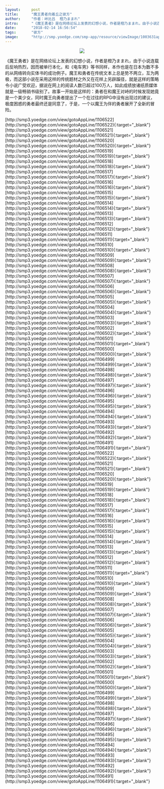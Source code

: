```yaml
---
layout:     post
title:      "魔王勇者向着丘之彼方"
author:     "作者：峠比吕  橙乃ままれ"
intro:      "《魔王勇者》是在网络论坛上发表的幻想小说，作者是橙乃ままれ，由于小说连载后反响热烈，因而被单行本化，和《电车男》等书同样，本作也是在日本为数不多的从网络转向实体书的成功例子。魔王和勇者在传统文本上总是势不两立，互为两极，而这部小说在采用这样的传统题材之外又在花样上另辟蹊径，就是这样的策略令小说广受欢迎，据说在网上的阅读人数已超过100万人，如此成绩放诸纸质媒体就是一级畅销书级别了。故事一开始是这样的：勇者在和魔王对峙的时候发现她竟是一个美少女，同时魔王向勇者提出了一个在过往的RPG中没有出现过的建议，极度困惑的勇者最终还是同意了，于是，一个以魔王为伴的勇者展开了全新的冒险。"
date:       "2018-02-14 16:56:54"
tags:       "彼方"
image:      "http://smp.yoedge.com/smp-app/resource/viewImage/1003631appline.png"
---
```

<div style="text-align: center">
<p><img src="http://smp.yoedge.com/smp-app/resource/viewImage/1003631appline.png"/></p>
</div>
<p class="post-meta">
<span>《魔王勇者》是在网络论坛上发表的幻想小说，作者是橙乃ままれ，由于小说连载后反响热烈，因而被单行本化，和《电车男》等书同样，本作也是在日本为数不多的从网络转向实体书的成功例子。魔王和勇者在传统文本上总是势不两立，互为两极，而这部小说在采用这样的传统题材之外又在花样上另辟蹊径，就是这样的策略令小说广受欢迎，据说在网上的阅读人数已超过100万人，如此成绩放诸纸质媒体就是一级畅销书级别了。故事一开始是这样的：勇者在和魔王对峙的时候发现她竟是一个美少女，同时魔王向勇者提出了一个在过往的RPG中没有出现过的建议，极度困惑的勇者最终还是同意了，于是，一个以魔王为伴的勇者展开了全新的冒险。</span>
</p>
[http://smp3.yoedge.com/view/gotoAppLine/1106522](http://smp3.yoedge.com/view/gotoAppLine/1106522){:target="_blank"}
[http://smp3.yoedge.com/view/gotoAppLine/1106521](http://smp3.yoedge.com/view/gotoAppLine/1106521){:target="_blank"}
[http://smp3.yoedge.com/view/gotoAppLine/1106520](http://smp3.yoedge.com/view/gotoAppLine/1106520){:target="_blank"}
[http://smp3.yoedge.com/view/gotoAppLine/1106519](http://smp3.yoedge.com/view/gotoAppLine/1106519){:target="_blank"}
[http://smp3.yoedge.com/view/gotoAppLine/1106518](http://smp3.yoedge.com/view/gotoAppLine/1106518){:target="_blank"}
[http://smp3.yoedge.com/view/gotoAppLine/1106517](http://smp3.yoedge.com/view/gotoAppLine/1106517){:target="_blank"}
[http://smp3.yoedge.com/view/gotoAppLine/1106516](http://smp3.yoedge.com/view/gotoAppLine/1106516){:target="_blank"}
[http://smp3.yoedge.com/view/gotoAppLine/1106515](http://smp3.yoedge.com/view/gotoAppLine/1106515){:target="_blank"}
[http://smp3.yoedge.com/view/gotoAppLine/1106514](http://smp3.yoedge.com/view/gotoAppLine/1106514){:target="_blank"}
[http://smp3.yoedge.com/view/gotoAppLine/1106513](http://smp3.yoedge.com/view/gotoAppLine/1106513){:target="_blank"}
[http://smp3.yoedge.com/view/gotoAppLine/1106512](http://smp3.yoedge.com/view/gotoAppLine/1106512){:target="_blank"}
[http://smp3.yoedge.com/view/gotoAppLine/1106511](http://smp3.yoedge.com/view/gotoAppLine/1106511){:target="_blank"}
[http://smp3.yoedge.com/view/gotoAppLine/1106510](http://smp3.yoedge.com/view/gotoAppLine/1106510){:target="_blank"}
[http://smp3.yoedge.com/view/gotoAppLine/1106509](http://smp3.yoedge.com/view/gotoAppLine/1106509){:target="_blank"}
[http://smp3.yoedge.com/view/gotoAppLine/1106508](http://smp3.yoedge.com/view/gotoAppLine/1106508){:target="_blank"}
[http://smp3.yoedge.com/view/gotoAppLine/1106507](http://smp3.yoedge.com/view/gotoAppLine/1106507){:target="_blank"}
[http://smp3.yoedge.com/view/gotoAppLine/1106506](http://smp3.yoedge.com/view/gotoAppLine/1106506){:target="_blank"}
[http://smp3.yoedge.com/view/gotoAppLine/1106505](http://smp3.yoedge.com/view/gotoAppLine/1106505){:target="_blank"}
[http://smp3.yoedge.com/view/gotoAppLine/1106504](http://smp3.yoedge.com/view/gotoAppLine/1106504){:target="_blank"}
[http://smp3.yoedge.com/view/gotoAppLine/1106503](http://smp3.yoedge.com/view/gotoAppLine/1106503){:target="_blank"}
[http://smp3.yoedge.com/view/gotoAppLine/1106502](http://smp3.yoedge.com/view/gotoAppLine/1106502){:target="_blank"}
[http://smp3.yoedge.com/view/gotoAppLine/1106501](http://smp3.yoedge.com/view/gotoAppLine/1106501){:target="_blank"}
[http://smp3.yoedge.com/view/gotoAppLine/1106500](http://smp3.yoedge.com/view/gotoAppLine/1106500){:target="_blank"}
[http://smp3.yoedge.com/view/gotoAppLine/1106499](http://smp3.yoedge.com/view/gotoAppLine/1106499){:target="_blank"}
[http://smp3.yoedge.com/view/gotoAppLine/1106498](http://smp3.yoedge.com/view/gotoAppLine/1106498){:target="_blank"}
[http://smp3.yoedge.com/view/gotoAppLine/1106497](http://smp3.yoedge.com/view/gotoAppLine/1106497){:target="_blank"}
[http://smp3.yoedge.com/view/gotoAppLine/1106496](http://smp3.yoedge.com/view/gotoAppLine/1106496){:target="_blank"}
[http://smp3.yoedge.com/view/gotoAppLine/1106495](http://smp3.yoedge.com/view/gotoAppLine/1106495){:target="_blank"}
[http://smp3.yoedge.com/view/gotoAppLine/1106494](http://smp3.yoedge.com/view/gotoAppLine/1106494){:target="_blank"}
[http://smp3.yoedge.com/view/gotoAppLine/1106493](http://smp3.yoedge.com/view/gotoAppLine/1106493){:target="_blank"}
[http://smp3.yoedge.com/view/gotoAppLine/1106492](http://smp3.yoedge.com/view/gotoAppLine/1106492){:target="_blank"}
[http://smp3.yoedge.com/view/gotoAppLine/1106491](http://smp3.yoedge.com/view/gotoAppLine/1106491){:target="_blank"}
[http://smp3.yoedge.com/view/gotoAppLine/1106522](http://smp3.yoedge.com/view/gotoAppLine/1106522){:target="_blank"}
[http://smp3.yoedge.com/view/gotoAppLine/1106521](http://smp3.yoedge.com/view/gotoAppLine/1106521){:target="_blank"}
[http://smp3.yoedge.com/view/gotoAppLine/1106520](http://smp3.yoedge.com/view/gotoAppLine/1106520){:target="_blank"}
[http://smp3.yoedge.com/view/gotoAppLine/1106519](http://smp3.yoedge.com/view/gotoAppLine/1106519){:target="_blank"}
[http://smp3.yoedge.com/view/gotoAppLine/1106518](http://smp3.yoedge.com/view/gotoAppLine/1106518){:target="_blank"}
[http://smp3.yoedge.com/view/gotoAppLine/1106517](http://smp3.yoedge.com/view/gotoAppLine/1106517){:target="_blank"}
[http://smp3.yoedge.com/view/gotoAppLine/1106516](http://smp3.yoedge.com/view/gotoAppLine/1106516){:target="_blank"}
[http://smp3.yoedge.com/view/gotoAppLine/1106515](http://smp3.yoedge.com/view/gotoAppLine/1106515){:target="_blank"}
[http://smp3.yoedge.com/view/gotoAppLine/1106514](http://smp3.yoedge.com/view/gotoAppLine/1106514){:target="_blank"}
[http://smp3.yoedge.com/view/gotoAppLine/1106513](http://smp3.yoedge.com/view/gotoAppLine/1106513){:target="_blank"}
[http://smp3.yoedge.com/view/gotoAppLine/1106512](http://smp3.yoedge.com/view/gotoAppLine/1106512){:target="_blank"}
[http://smp3.yoedge.com/view/gotoAppLine/1106511](http://smp3.yoedge.com/view/gotoAppLine/1106511){:target="_blank"}
[http://smp3.yoedge.com/view/gotoAppLine/1106510](http://smp3.yoedge.com/view/gotoAppLine/1106510){:target="_blank"}
[http://smp3.yoedge.com/view/gotoAppLine/1106509](http://smp3.yoedge.com/view/gotoAppLine/1106509){:target="_blank"}
[http://smp3.yoedge.com/view/gotoAppLine/1106508](http://smp3.yoedge.com/view/gotoAppLine/1106508){:target="_blank"}
[http://smp3.yoedge.com/view/gotoAppLine/1106507](http://smp3.yoedge.com/view/gotoAppLine/1106507){:target="_blank"}
[http://smp3.yoedge.com/view/gotoAppLine/1106506](http://smp3.yoedge.com/view/gotoAppLine/1106506){:target="_blank"}
[http://smp3.yoedge.com/view/gotoAppLine/1106505](http://smp3.yoedge.com/view/gotoAppLine/1106505){:target="_blank"}
[http://smp3.yoedge.com/view/gotoAppLine/1106504](http://smp3.yoedge.com/view/gotoAppLine/1106504){:target="_blank"}
[http://smp3.yoedge.com/view/gotoAppLine/1106503](http://smp3.yoedge.com/view/gotoAppLine/1106503){:target="_blank"}
[http://smp3.yoedge.com/view/gotoAppLine/1106502](http://smp3.yoedge.com/view/gotoAppLine/1106502){:target="_blank"}
[http://smp3.yoedge.com/view/gotoAppLine/1106501](http://smp3.yoedge.com/view/gotoAppLine/1106501){:target="_blank"}
[http://smp3.yoedge.com/view/gotoAppLine/1106500](http://smp3.yoedge.com/view/gotoAppLine/1106500){:target="_blank"}
[http://smp3.yoedge.com/view/gotoAppLine/1106499](http://smp3.yoedge.com/view/gotoAppLine/1106499){:target="_blank"}
[http://smp3.yoedge.com/view/gotoAppLine/1106498](http://smp3.yoedge.com/view/gotoAppLine/1106498){:target="_blank"}
[http://smp3.yoedge.com/view/gotoAppLine/1106497](http://smp3.yoedge.com/view/gotoAppLine/1106497){:target="_blank"}
[http://smp3.yoedge.com/view/gotoAppLine/1106496](http://smp3.yoedge.com/view/gotoAppLine/1106496){:target="_blank"}
[http://smp3.yoedge.com/view/gotoAppLine/1106495](http://smp3.yoedge.com/view/gotoAppLine/1106495){:target="_blank"}
[http://smp3.yoedge.com/view/gotoAppLine/1106494](http://smp3.yoedge.com/view/gotoAppLine/1106494){:target="_blank"}
[http://smp3.yoedge.com/view/gotoAppLine/1106493](http://smp3.yoedge.com/view/gotoAppLine/1106493){:target="_blank"}
[http://smp3.yoedge.com/view/gotoAppLine/1106492](http://smp3.yoedge.com/view/gotoAppLine/1106492){:target="_blank"}
[http://smp3.yoedge.com/view/gotoAppLine/1106491](http://smp3.yoedge.com/view/gotoAppLine/1106491){:target="_blank"}


